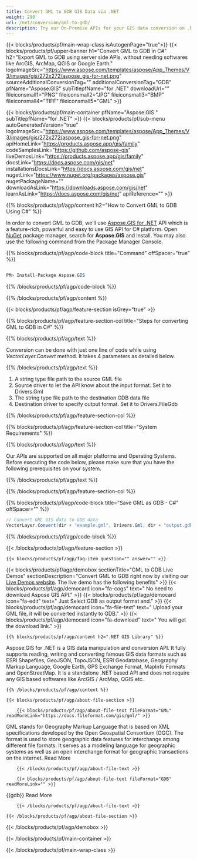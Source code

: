 ```yaml
---
title: Convert GML to GDB GIS Data via .NET 
weight: 290
url: /net/conversion/gml-to-gdb/ 
description: Try our On-Premise APIs for your GIS data conversion on .NET Framework, .NET Core.
---
```


{{< blocks/products/pf/main-wrap-class isAutogenPage="true">}}
{{< blocks/products/pf/upper-banner h1="Convert GML to GDB in C#" h2="Export GML to GDB using server side APIs, without needing softwares like ArcGIS, ArcMap, QGIS or Google Earth." logoImageSrc="https://www.aspose.com/templates/aspose/App_Themes/V3/images/gis/272x272/aspose_gis-for-net.png" sourceAdditionalConversionTag="" additionalConversionTag="GDB" pfName="Aspose.GIS" subTitlepfName="for .NET" downloadUrl="" fileiconsmall1="PNG" fileiconsmall2="JPG" fileiconsmall3="BMP" fileiconsmall4="TIFF" fileiconsmall5="GML" >}}

{{< blocks/products/pf/main-container pfName="Aspose.GIS " subTitlepfName="for .NET" >}}
{{< blocks/products/pf/sub-menu autoGeneratedVersion="true" logoImageSrc="https://www.aspose.com/templates/aspose/App_Themes/V3/images/gis/272x272/aspose_gis-for-net.png" apiHomeLink="https://products.aspose.app/gis/family" codeSamplesLink="https://github.com/aspose-gis" liveDemosLink="https://products.aspose.app/gis/family" docsLink="https://docs.aspose.com/gis/net" installationsDocsLink="https://docs.aspose.com/gis/net" nugetLink="https://www.nuget.org/packages/aspose.gis" nugetPackageName="" downloadAsLink="https://downloads.aspose.com/gis/net" learnAsLink="https://docs.aspose.com/gis/net" apiReference="" >}}

{{% blocks/products/pf/agp/content h2="How to Convert GML to GDB Using C#" %}}

 In order to convert GML to GDB, we’ll use
 [Aspose.GIS for .NET](https://products.aspose.com/gis/net) 
 API which is a feature-rich, powerful and easy to use GIS API for C# platform. Open
 [NuGet](https://www.nuget.org/packages/aspose.gis) 
 package manager, search for
 **Aspose.GIS** 
 and install. You may also use the following command from the Package Manager Console.

{{% blocks/products/pf/agp/code-block title="Command" offSpacer="true" %}}

```cs

PM> Install-Package Aspose.GIS

```

{{% /blocks/products/pf/agp/code-block %}}

{{% /blocks/products/pf/agp/content %}}

{{< blocks/products/pf/agp/feature-section isGrey="true" >}}

{{% blocks/products/pf/agp/feature-section-col title="Steps for converting GML to GDB in C#" %}}

{{% blocks/products/pf/agp/text %}}

 Conversion can be done with just one line of code while using
 *VectorLayer.Convert* 
 method. It takes 4 parameters as detailed below.

{{% /blocks/products/pf/agp/text %}}

1.  A string type file path to the source GML file
1.  Source driver to let the API know about the input format. Set it to Drivers.Gml
1.  The string type file path to the destination GDB data file
1.  Destination driver to specify output format. Set it to Drivers.FileGdb

{{% /blocks/products/pf/agp/feature-section-col %}}

{{% blocks/products/pf/agp/feature-section-col title="System Requirements" %}}

{{% blocks/products/pf/agp/text %}}

 Our APIs are supported on all major platforms and Operating Systems. Before executing the code below, please make sure that you have the following prerequisites on your system.

{{% /blocks/products/pf/agp/text %}}

{{% /blocks/products/pf/agp/feature-section-col %}}

{{% blocks/products/pf/agp/code-block title="Save GML as GDB - C#" offSpacer="" %}}

```cs
// Convert GML GIS data to GDB data
VectorLayer.Convert(dir + "example.gml", Drivers.Gml, dir + "output.gdb", Drivers.FileGdb);

```

{{% /blocks/products/pf/agp/code-block %}}

{{< /blocks/products/pf/agp/feature-section >}}

    {{< blocks/products/pf/agp/faq-item question="" answer="" >}}
 

<!-- aboutfile Starts -->

{{< blocks/products/pf/agp/demobox sectionTitle="GML to GDB Live Demos" sectionDescription="Convert GML to GDB right now by visiting our [Live Demos website](https://products.aspose.app/gis/conversion/gml-to-gdb). The live demo has the following benefits" >}}
        {{< blocks/products/pf/agp/democard icon="fa-cogs" text=" No need to download Aspose GIS API." >}}
        {{< blocks/products/pf/agp/democard icon="fa-edit" text=" Just Select GDB as output format and." >}}
        {{< blocks/products/pf/agp/democard icon="fa-file-text" text=" Upload your GML file, it will be converted instantly to GDB." >}}
        {{< blocks/products/pf/agp/democard icon="fa-download" text=" You will get the download link." >}}

    {{% blocks/products/pf/agp/content h2=".NET GIS Library" %}}

 Aspose.GIS for .NET is a GIS data manipulation and conversion API. It fully supports reading, writing and converting famous GIS data formats such as ESRI Shapefiles, GeoJSON, TopoJSON, ESRI Geodatabase, Geography Markup Language, Google Earth, GPS Exchange Format, MapInfo Formats and OpenStreetMap. It is a standalone .NET based API and does not require any GIS based softwares like ArcGIS / ArcMap, QGIS etc. ‎



    {{% /blocks/products/pf/agp/content %}}

    {{< blocks/products/pf/agp/about-file-section >}}

        {{< blocks/products/pf/agp/about-file-text fileFormat="GML" readMoreLink="https://docs.fileformat.com/gis/gml/" >}}

GML stands for Geography Markup Language that is based on XML specifications developed by the Open Geospatial Consortium (OGC). The format is used to store geographic data features for interchange among different file formats. It serves as a modeling language for geographic systems as well as an open interchange format for geographic transactions on the internet.
Read More

        {{< /blocks/products/pf/agp/about-file-text >}}

        {{< blocks/products/pf/agp/about-file-text fileFormat="GDB" readMoreLink="" >}}

{{gdb}}
Read More

        {{< /blocks/products/pf/agp/about-file-text >}}

    {{< /blocks/products/pf/agp/about-file-section >}}

{{< /blocks/products/pf/agp/demobox >}}

<!-- aboutfile Ends -->

{{< /blocks/products/pf/main-container >}}
    
{{< /blocks/products/pf/main-wrap-class >}}